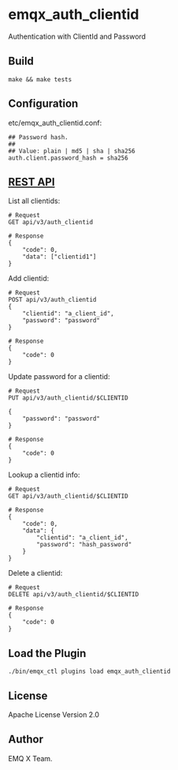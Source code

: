 emqx_auth_clientid
==================

Authentication with ClientId and Password

Build
-----

```
make && make tests
```

Configuration
-------------

etc/emqx_auth_clientid.conf:

```
## Password hash.
##
## Value: plain | md5 | sha | sha256
auth.client.password_hash = sha256
```

[REST API](https://developer.emqx.io/docs/emq/v3/en/rest.html)
------------

List all clientids:

```
# Request
GET api/v3/auth_clientid

# Response
{
    "code": 0,
    "data": ["clientid1"]
}
```

Add clientid:

```
# Request
POST api/v3/auth_clientid
{
    "clientid": "a_client_id",
    "password": "password"
}

# Response
{
    "code": 0
}
```

Update password for a clientid:

```
# Request
PUT api/v3/auth_clientid/$CLIENTID

{
    "password": "password"
}

# Response
{
    "code": 0
}
```

Lookup a clientid info:

```
# Request
GET api/v3/auth_clientid/$CLIENTID

# Response
{
    "code": 0,
    "data": {
        "clientid": "a_client_id",
        "password": "hash_password" 
    }
}
```

Delete a clientid:

```
# Request
DELETE api/v3/auth_clientid/$CLIENTID

# Response
{
    "code": 0
}
```

Load the Plugin
---------------

```
./bin/emqx_ctl plugins load emqx_auth_clientid
```

License
-------

Apache License Version 2.0

Author
------

EMQ X Team.

